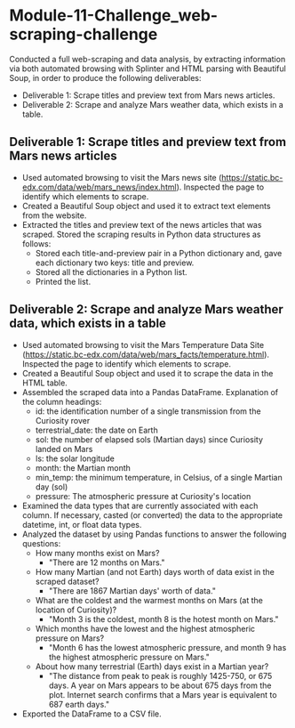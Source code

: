 # Module-11-Challenge_web-scraping-challenge

Conducted a full web-scraping and data analysis, by extracting information via both automated browsing with Splinter and HTML parsing with Beautiful Soup, in order to produce the following deliverables:
* Deliverable 1: Scrape titles and preview text from Mars news articles.
* Deliverable 2: Scrape and analyze Mars weather data, which exists in a table.

Deliverable 1: Scrape titles and preview text from Mars news articles
----------------------------
* Used automated browsing to visit the Mars news site (https://static.bc-edx.com/data/web/mars_news/index.html). Inspected the page to identify which elements to scrape.
* Created a Beautiful Soup object and used it to extract text elements from the website.
* Extracted the titles and preview text of the news articles that was scraped. Stored the scraping results in Python data structures as follows:
  * Stored each title-and-preview pair in a Python dictionary and, gave each dictionary two keys: title and preview.
  * Stored all the dictionaries in a Python list.
  * Printed the list.
 
Deliverable 2: Scrape and analyze Mars weather data, which exists in a table
----------------------------
* Used automated browsing to visit the Mars Temperature Data Site (https://static.bc-edx.com/data/web/mars_facts/temperature.html). Inspected the page to identify which elements to scrape.
* Created a Beautiful Soup object and used it to scrape the data in the HTML table.
* Assembled the scraped data into a Pandas DataFrame. Explanation of the column headings:
  * id: the identification number of a single transmission from the Curiosity rover
  * terrestrial_date: the date on Earth
  * sol: the number of elapsed sols (Martian days) since Curiosity landed on Mars
  * ls: the solar longitude
  * month: the Martian month
  * min_temp: the minimum temperature, in Celsius, of a single Martian day (sol)
  * pressure: The atmospheric pressure at Curiosity's location
* Examined the data types that are currently associated with each column. If necessary, casted (or converted) the data to the appropriate datetime, int, or float data types.
* Analyzed the dataset by using Pandas functions to answer the following questions:
  * How many months exist on Mars?
    * "There are 12 months on Mars."
  * How many Martian (and not Earth) days worth of data exist in the scraped dataset?
    * "There are 1867 Martian days' worth of data."
  * What are the coldest and the warmest months on Mars (at the location of Curiosity)?
    * "Month 3 is the coldest, month 8 is the hotest month on Mars."
  * Which months have the lowest and the highest atmospheric pressure on Mars?
    * "Month 6 has the lowest atmospheric pressure, and month 9 has the highest atmospheric pressure on Mars."
  * About how many terrestrial (Earth) days exist in a Martian year?
    * "The distance from peak to peak is roughly 1425-750, or 675 days. A year on Mars appears to be about 675 days from the plot. Internet search confirms that a Mars year is equivalent to 687 earth days."
* Exported the DataFrame to a CSV file.
